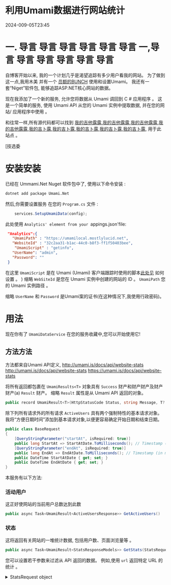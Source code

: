 # 利用Umami数据进行网站统计

<!--category-- ASP.NET, Umami -->
<datetime class="hidden">2024-009-05T23:45</datetime>

# 一. 导言 导言 导言 导言 导言 导言 一,导言 导言 导言 导言 导言 导言

自博客开始以来, 我的一个计划几乎是渴望追踪有多少用户看我的网站。 为了做到这一点,我用木美 并有一个 [员额的BUNCH](/blog/category/Umami) 使用和设置Umami。 我还有一套“Niget”软件包, 能够追踪ASP.NET核心网站的数据。

现在我添加了一个新的服务, 允许您将数据从 Umami 调回到 C # 应用程序 。 这是一个简单的服务, 使用 Umami API 从您的 Umami 实例中提取数据, 并在您的网站/ 应用程序中使用 。

和往常一样,所有源代码都可以找到 [我的吉他露露,我的吉他露露,我的吉他露露,我的吉他露露,我的吉卜露,我的吉卜露,我的吉卜露,我的吉卜露,我的吉卜露,](https://github.com/scottgal/mostlylucidweb/tree/main/Umami.Net) 用于此站点 。

[技选委

# 安装安装

已经在 Ummami.Net Nuget 软件包中了, 使用以下命令安装 :

```bash
dotnet add package Umami.Net
```

然后,你需要设置服务 在您的 `Program.cs` 文件 :

```csharp
    services.SetupUmamiData(config);
```

此处使用 `Analytics' element from your `appings.json'file:

```json
 "Analytics":{
   "UmamiPath" : "https://umamilocal.mostlylucid.net",
   "WebsiteId" : "32c2aa31-b1ac-44c0-b8f3-ff1f50403bee",
    "UmamiScript" : "getinfo",
   "UserName": "admin",
   "Password": ""
 }
```

在这里 `UmamiScript` 是在 Umami (Umami) 客户端跟踪时使用的脚本[此处见](/blog/usingumamiforlocalanalytics) 如何设置 。 )
缩略 `WebSiteId` 是您在 Umami 实例中创建的网站的 ID 。
`UmamiPath` 您的 Umami 实例路径 。

缩略 `UserName` 和 `Password` 是Umami案的证书(在这种情况下,我使用行政密码)。

# 用法

现在你有了 `UmamiDataService` 在您的服务收藏中,您可以开始使用它!

## 方法方法

方法都来自Umami API定义,
http://umami.is/docs/api/website-stats http://umami.is/docs/api/website-stats https://umami.is/docs/api/website-stats

将所有返回都包裹在 `UmamiResults<T>` 对象具有 `Success` 财产和财产财产及财产财产(a) `Result` 财产。 缩略 `Result` 属性是从 Umami API 返回的对象。

```csharp
public record UmamiResult<T>(HttpStatusCode Status, string Message, T? Data);
```

除下列所有请求外的所有请求 `ActiveUsers` 具有两个强制特性的基本请求对象。 我将“方便日期时间”添加到基本请求对象,以便更容易确定开始日期和结束日期。

```csharp
public class BaseRequest
{
    [QueryStringParameter("startAt", isRequired: true)]
    public long StartAt => StartAtDate.ToMilliseconds(); // Timestamp (in ms) of starting date
    [QueryStringParameter("endAt", isRequired: true)]
    public long EndAt => EndAtDate.ToMilliseconds(); // Timestamp (in ms) of end date
    public DateTime StartAtDate { get; set; }
    public DateTime EndAtDate { get; set; }
}
```

本服务有以下方法:

### 活动用户

这正好使网站的当前用户总数达到此数

```csharp
public async Task<UmamiResult<ActiveUsersResponse>> GetActiveUsers()
```

### 状态

这将返回有关网站的一堆统计数据, 包括用户数、页面浏览量等 。

```csharp
public async Task<UmamiResult<StatsResponseModels>> GetStats(StatsRequest statsRequest)    
```

您可以设置若干参数来过滤从 API 返回的数据。 例如,使用 `url` 返回特定 URL 的统计 。

<details>
<summary>StatsRequest object</summary>
```csharp
public class StatsRequest : BaseRequest
{
    [QueryStringParameter("url")]
    public string? Url { get; set; } // Name of URL
    
    [QueryStringParameter("referrer")]
    public string? Referrer { get; set; } // Name of referrer
    
    [QueryStringParameter("title")]
    public string? Title { get; set; } // Name of page title
    
    [QueryStringParameter("query")]
    public string? Query { get; set; } // Name of query
    
    [QueryStringParameter("event")]
    public string? Event { get; set; } // Name of event
    
    [QueryStringParameter("host")]
    public string? Host { get; set; } // Name of hostname
    
    [QueryStringParameter("os")]
    public string? Os { get; set; } // Name of operating system
    
    [QueryStringParameter("browser")]
    public string? Browser { get; set; } // Name of browser
    
    [QueryStringParameter("device")]
    public string? Device { get; set; } // Name of device (e.g., Mobile)
    
    [QueryStringParameter("country")]
    public string? Country { get; set; } // Name of country
    
    [QueryStringParameter("region")]
    public string? Region { get; set; } // Name of region/state/province
    
    [QueryStringParameter("city")]
    public string? City { get; set; } // Name of city
}
```

</details>
JSON反对Umami的返回如下:

```json
{
  "pageviews": { "value": 5, "change": 5 },
  "visitors": { "value": 1, "change": 1 },
  "visits": { "value": 3, "change": 2 },
  "bounces": { "value": 0, "change": 0 },
  "totaltime": { "value": 4, "change": 4 }
}
```

这个包裹在我的体内 `StatsResponseModel` 对象。

```csharp
namespace Umami.Net.UmamiData.Models.ResponseObjects;

public class StatsResponseModels
{
    public Pageviews pageviews { get; set; }
    public Visitors visitors { get; set; }
    public Visits visits { get; set; }
    public Bounces bounces { get; set; }
    public Totaltime totaltime { get; set; }


    public class Pageviews
    {
        public int value { get; set; }
        public int prev { get; set; }
    }

    public class Visitors
    {
        public int value { get; set; }
        public int prev { get; set; }
    }

    public class Visits
    {
        public int value { get; set; }
        public int prev { get; set; }
    }

    public class Bounces
    {
        public int value { get; set; }
        public int prev { get; set; }
    }

    public class Totaltime
    {
        public int value { get; set; }
        public int prev { get; set; }
    }
}
```

### 计量数

Umami的计量为您提供特定类型属性的视图数量 。

#### 事件事件事件事件

其中一个例子是:

在Umami的“晚上”是特定的东西 你可以在现场追踪到 当使用 Umami. Net 跟踪事件时, 您可以设置一些属性, 这些属性会与事件名称一起被跟踪 。 比如这里,我追踪 `Search` 与 URL 和 搜索 条目一起请求 。

```csharp
       await  umamiBackgroundSender.Track( "searchEvent", eventData: new UmamiEventData(){{"query", encodedQuery}});
```

要获取此事件的数据, 您将会使用此 `Metrics` 方法 :

```csharp
public async Task<UmamiResult<MetricsResponseModels[]>> GetMetrics(MetricsRequest metricsRequest)
```

与本接受的其他方法一样,本 `MetricsRequest` 对象( 强制 `BaseRequest` 属性)和一些用于筛选数据的可选属性。

<details>
<summary>MetricsRequest object</summary>
```csharp
public class MetricsRequest : BaseRequest
{
    [QueryStringParameter("type", isRequired: true)]
    public MetricType Type { get; set; } // Metrics type

    [QueryStringParameter("url")]
    public string? Url { get; set; } // Name of URL
    
    [QueryStringParameter("referrer")]
    public string? Referrer { get; set; } // Name of referrer
    
    [QueryStringParameter("title")]
    public string? Title { get; set; } // Name of page title
    
    [QueryStringParameter("query")]
    public string? Query { get; set; } // Name of query
    
    [QueryStringParameter("host")]
    public string? Host { get; set; } // Name of hostname
    
    [QueryStringParameter("os")]
    public string? Os { get; set; } // Name of operating system
    
    [QueryStringParameter("browser")]
    public string? Browser { get; set; } // Name of browser
    
    [QueryStringParameter("device")]
    public string? Device { get; set; } // Name of device (e.g., Mobile)
    
    [QueryStringParameter("country")]
    public string? Country { get; set; } // Name of country
    
    [QueryStringParameter("region")]
    public string? Region { get; set; } // Name of region/state/province
    
    [QueryStringParameter("city")]
    public string? City { get; set; } // Name of city
    
    [QueryStringParameter("language")]
    public string? Language { get; set; } // Name of language
    
    [QueryStringParameter("event")]
    public string? Event { get; set; } // Name of event
    
    [QueryStringParameter("limit")]
    public int? Limit { get; set; } = 500; // Number of events returned (default: 500)
}
```

</details>
您可以在此看到, 您可以在请求元素中指定一些属性, 以指定要返回的度量 。

您也可以设置 `Limit` 属性以限制返回结果的数量。

例如,为了得到上述我提到的过去一天的事件,你将提出以下请求:

```csharp
var metricsRequest = new MetricsRequest
{
    StartAtDate = DateTime.Now.AddDays(-1),
    EndAtDate = DateTime.Now,
    Type = MetricType.@event,
    Event = "searchEvent"
};
```

从API返回的JSON物体如下:

```json
[
  { "x": "searchEvent", "y": 46 }
]
```

我再次将这个包在 `MetricsResponseModels` 对象。

```csharp
public class MetricsResponseModels
{
    public string x { get; set; }
    public int y { get; set; }
}
```

x 是事件名称, y 是它被触发的次数 。

#### 页面意见和意见

最有用的衡量标准之一是页面浏览量。 这是页面在网站上浏览的次数 。 以下是我用来测试过去30天页面浏览量的测试。 你会注意到 `Type` 参数设置为 `MetricType.url` 然而,这也是默认值, 所以您不需要设置它 。

```csharp
  [Fact]
    public async Task Metrics_StartEnd()
    {
        var setup = new SetupUmamiData();
        var serviceProvider = setup.Setup();
        var websiteDataService = serviceProvider.GetRequiredService<UmamiDataService>();
        
        var metrics = await websiteDataService.GetMetrics(new MetricsRequest()
        {
            StartAtDate = DateTime.Now.AddDays(-30),
            EndAtDate = DateTime.Now,
            Type = MetricType.url,
            Limit = 500
        });
        Assert.NotNull(metrics);
        Assert.Equal( HttpStatusCode.OK, metrics.Status);

    }
```

此返回返回 a `MetricsResponse` 具有下列 JSON 结构的物体:

```json
[
  {
    "x": "/",
    "y": 1
  },
  {
    "x": "/blog",
    "y": 1
  },
  {
    "x": "/blog/usingumamidataforwebsitestats",
    "y": 1
  }
]
```

何处处 `x` URL 是 URL 和 `y` 是它被查看的次数。

### 页面意见和意见

这将返回特定 URL 页面浏览数 。

我用这个方法来测试:

```csharp
    [Fact]
    public async Task PageViews_StartEnd_Day_Url()
    {
        var setup = new SetupUmamiData();
        var serviceProvider = setup.Setup();
        var websiteDataService = serviceProvider.GetRequiredService<UmamiDataService>();
    
        var pageViews = await websiteDataService.GetPageViews(new PageViewsRequest()
        {
            StartAtDate = DateTime.Now.AddDays(-7),
            EndAtDate = DateTime.Now,
            Unit = Unit.day,
            Url = "/blog"
        });
        Assert.NotNull(pageViews);
        Assert.Equal( HttpStatusCode.OK, pageViews.Status);

    }
```

此返回返回 a `PageViewsResponse` 具有下列 JSON 结构的物体:

```json
[
  {
    "date": "2024-09-06 00:00",
    "value": 1
  }
]
```

何处处 `date` 日期和 `value` 是页面浏览次数,按指定范围(或小时、月等)每天重复使用。 取决于 `Unit` 财产))

与本接受的其他方法一样,本 `PageViewsRequest` 对象( 强制 `BaseRequest` 属性)和一些用于筛选数据的可选属性。

<details>
<summary>PageViewsRequest object</summary>
```csharp
public class PageViewsRequest : BaseRequest
{
    // Required properties

    [QueryStringParameter("unit", isRequired: true)]
    public Unit Unit { get; set; } = Unit.day; // Time unit (year | month | hour | day)
    
    [QueryStringParameter("timezone")]
    [TimeZoneValidator]
    public string Timezone { get; set; }

    // Optional properties
    [QueryStringParameter("url")]
    public string? Url { get; set; } // Name of URL
    [QueryStringParameter("referrer")]
    public string? Referrer { get; set; } // Name of referrer
    [QueryStringParameter("title")]
    public string? Title { get; set; } // Name of page title
    [QueryStringParameter("host")]
    public string? Host { get; set; } // Name of hostname
    [QueryStringParameter("os")]
    public string? Os { get; set; } // Name of operating system
    [QueryStringParameter("browser")]
    public string? Browser { get; set; } // Name of browser
    [QueryStringParameter("device")]
    public string? Device { get; set; } // Name of device (e.g., Mobile)
    [QueryStringParameter("country")]
    public string? Country { get; set; } // Name of country
    [QueryStringParameter("region")]
    public string? Region { get; set; } // Name of region/state/province
    [QueryStringParameter("city")]
    public string? City { get; set; } // Name of city
}
```

</details>
与其它方法一样,您可以设置一些属性来过滤从 API 返回的数据,例如,您可以设置
`Country` 属性从特定国家获取页面浏览次数。

# 利用该处

使用此服务获取每个博客页面的浏览量。 在下面的代码中,我需要一个开始和结束日期和一个前缀(即: `/blog` 并获得博客上每一页的浏览量。

然后把数据藏起来一个小时 这样我就不用一直打UmamiAPI了

```csharp
public class UmamiDataSortService(
    UmamiDataService dataService,
    IMemoryCache cache)
{
    public async Task<List<MetricsResponseModels>?> GetMetrics(DateTime startAt, DateTime endAt, string prefix="" )
    {
        using var activity = Log.Logger.StartActivity("GetMetricsWithPrefix");
        try
        {
            var cacheKey = $"Metrics_{startAt}_{endAt}_{prefix}";
            if (cache.TryGetValue(cacheKey, out List<MetricsResponseModels>? metrics))
            {
                activity?.AddProperty("CacheHit", true);
                return metrics;
            }
            activity?.AddProperty("CacheHit", false);
            var metricsRequest = new MetricsRequest()
            {
                StartAtDate = startAt,
                EndAtDate = endAt,
                Type = MetricType.url,
                Limit = 500
            };
            var metricRequest = await dataService.GetMetrics(metricsRequest);

            if(metricRequest.Status != HttpStatusCode.OK)
            {
                return null;
            }
            var filteredMetrics = metricRequest.Data.Where(x => x.x.StartsWith(prefix)).ToList();
            cache.Set(cacheKey, filteredMetrics, TimeSpan.FromHours(1));
            activity?.AddProperty("MetricsCount", filteredMetrics?.Count()?? 0);
            activity?.Complete();
            return filteredMetrics;
        }
        catch (Exception e)
        {
            activity?.Complete(LogEventLevel.Error, e);
         
            return null;
        }
    }

```

# 在结论结论中

这是一个简单的服务, 允许您从 Umami 提取数据, 并将其用于应用程序 。 我用这个来获得每个博客页面的浏览次数, 但它非常有用 仅仅获得一个BUNCH数据 有关谁使用你的网站 以及他们如何使用它。